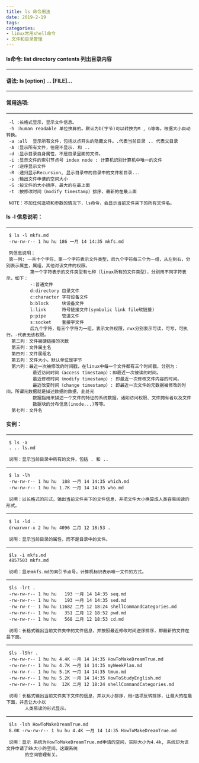```yaml
---
title: ls 命令用法
date: 2019-2-19
tags:
categories: 
- linux常用shell命令
- 文件和目录管理
---
```

#### **ls命令:  list directory contents 列出目录内容**
---

<!-- more --> 
#### **语法:** **ls [option] ... [FILE]...**
---

#### **常用选项:** 
---
     -l :长格式显示，显示文件信息。
     -h :human readable 单位换算的。默认为b(字节)可以转换为M , G等等。根据大小自动转换。
     -a :all  显示所有文件，包括以点开头的隐藏文件。.代表当前目录 .. 代表父目录
     -A :显示所有文件，但是不显示. 和 ..
     -d :显示目录自身属性，不是目录里面的文件。
     -i :显示文件的索引节点号 index node : 计算机识别计算机中唯一的文件
     -r :逆序显示文件
     -R :递归显示Recursion, 显示目录中的目录中的文件和目录...
     -s :输出文件申请的空间大小
     -S :按文件的大小排序，最大的在最上面
     -t :按修改时间（modify timestamp）排序，最新的在最上面
                                     
     NOTE：不加任何选项和参数的情况下，ls命令，会显示当前文件夹下的所有文件名。

#### **ls -l 信息说明：**
---
     $ ls -l mkfs.md 
     -rw-rw-r-- 1 hu hu 186 一月 14 14:35 mkfs.md
     
     列信息说明：
     第一列: 一共十个字符，第一个字符表示文件类型，后九个字符每三个为一组，从左到右，分别表示属主，属组，其他对该文件的权限。
             第一个字符表示的文件类型有七种（linux所有的文件类型），分别用不同字符表示，如下：
             -:普通文件
             d:directory 目录文件
             c:character 字符设备文件
             b:block     块设备文件
             l:link      符号链接文件(symbolic link file软链接)
             p:pipe      管道文件
             s:socket    套接字文件
             后九个字符，每三个字符为一组，表示文件权限，rwx分别表示可读，可写，可执行。-代表无该权限。
      第二列：文件被硬链接的次数
      第三列：文件属主名
      第四列：文件属组名
      第五列：文件大小，默认单位是字节
      第六列：最近一次被修改的时间戳，在linux中每一个文件都有三个时间戳，分别为：
              最近访问时间（access timestamp）：即最近一次被读的时间。
              最近修改时间（modify timestamp）: 即最近一次修改文件内容的时间。
              最近改变时间（change timestamp）: 即最近一次文件的元数据被修改的时间，所谓元数据就是描述数据的数据，此处元
              数据指用来描述一个文件的特征的系统数据，诸如访问权限、文件拥有者以及文件
              数据块的分布信息(inode...)等等。
      第七列：文件名

#### **实例：** 

---
     $ ls -a
     . .. ls.md
     
     说明：显示当前目录中所有的文件，包括 . 和 .. 
---
     $ ls -lh
     -rw-rw-r-- 1 hu hu  188 一月 14 14:35 which.md
     -rw-rw-r-- 1 hu hu 1.7K 一月 14 14:35 who.md

     说明：以长格式的形式，输出当前文件夹下的文件信息，并把文件大小换算成人类容易阅读的形式。
---
     $ ls -ld .
     drwxrwxr-x 2 hu hu 4096 二月 12 18:53 .
         
     说明：显示当前目录的属性，而不是目录中的文件。
---
     $ls -i mkfs.md 
     4857503 mkfs.md

     说明：显示mkfs.md的索引节点号，计算机标识表示唯一文件的方式。
---
     $ls -lrt .
     -rw-rw-r-- 1 hu hu   193 一月 14 14:35 seq.md
     -rw-rw-r-- 1 hu hu   193 一月 14 14:35 sed.md
     -rw-rw-r-- 1 hu hu 11682 二月 12 18:24 shellCommandCategories.md
     -rw-rw-r-- 1 hu hu   351 二月 12 18:52 pwd.md
     -rw-rw-r-- 1 hu hu   568 二月 12 18:53 cd.md

     说明：长格式输出当前文件夹中的文件信息，并按照最近修改时间逆序排序，即最新的文件在最下面。

----
     $ls -lShr .
     -rw-rw-r-- 1 hu hu 4.4K 一月 14 14:35 HowToMakeDreamTrue.md
     -rw-rw-r-- 1 hu hu 4.7K 一月 14 14:35 myWeekPlan.md
     -rw-rw-r-- 1 hu hu 5.1K 一月 14 14:35 tmux.md
     -rw-rw-r-- 1 hu hu 5.2K 一月 14 14:35 HowToStudyEnglish.md
     -rw-rw-r-- 1 hu hu  12K 二月 12 18:24 shellCommandCategories.md

     说明：长格式输出当前文件夹下文件的信息，并以大小排序，用r选项反转排序，让最大的在最下面，并且让大小以
           人类易读的形式显示。
---
     $ls -lsh HowToMakeDreamTrue.md
     8.0K -rw-rw-r-- 1 hu hu 4.4K 一月 14 14:35 HowToMakeDreamTrue.md
              
     说明：显示 系统为HowToMakeDreamTrue.md申请的空间，实际大小为4.4k, 系统却为该文件申请了8k大小的空间。这跟系统
           的空间管理有关。
